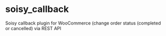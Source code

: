 # soisy_callback
Soisy callback plugin for WooCommerce (change order status (completed or cancelled) via REST API
